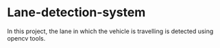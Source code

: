 # Lane-detection-system
In this project, the lane in which the vehicle is travelling is detected using opencv tools.

